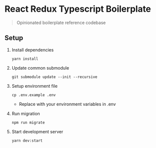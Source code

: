 # React Redux Typescript Boilerplate

> Opinionated boilerplate reference codebase

## Setup

1. Install dependencies

   ```
   yarn install
   ```

2. Update common submodule

   ```
   git submodule update --init --recursive
   ```

3. Setup environment file

   ```
   cp .env.example .env
   ```

   * Replace with your environment variables in .env

4. Run migration

   ```
   npm run migrate
   ```

5. Start development server

   ```
   yarn dev:start
   ```
